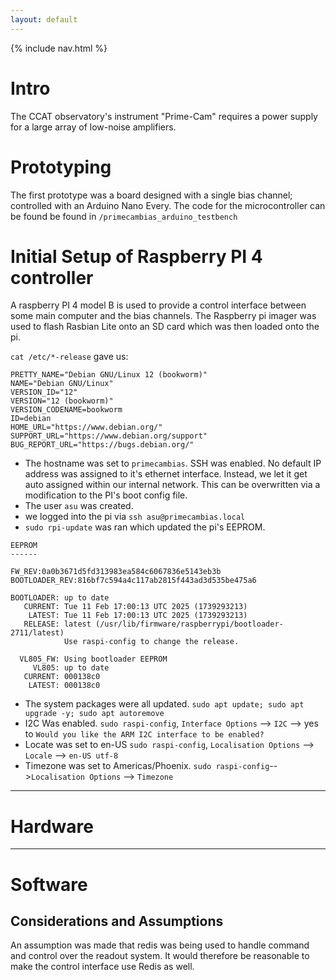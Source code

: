 ```yaml
---
layout: default
---
```

{% include nav.html %} 

# Intro
The CCAT observatory's instrument "Prime-Cam" requires a power supply for a large array of low-noise amplifiers.  

# Prototyping 
The first prototype was a board designed with a single bias channel; controlled with an Arduino Nano Every. 
The code for the microcontroller can be found be found in `/primecambias_arduino_testbench`

# Initial Setup of Raspberry PI 4 controller

A raspberry PI 4 model B is used to provide a control interface between some main computer and the bias channels.
The Raspberry pi imager was used to flash Rasbian Lite onto an SD card which was then loaded onto the pi.

`cat /etc/*-release` gave us:

```
PRETTY_NAME="Debian GNU/Linux 12 (bookworm)"
NAME="Debian GNU/Linux"
VERSION_ID="12"
VERSION="12 (bookworm)"
VERSION_CODENAME=bookworm
ID=debian
HOME_URL="https://www.debian.org/"
SUPPORT_URL="https://www.debian.org/support"
BUG_REPORT_URL="https://bugs.debian.org/"

```

- The hostname was set to `primecambias`. SSH was enabled. No default IP address was assigned to it's ethernet interface. Instead, 
  we let it get auto assigned within our internal network. This can be overwritten via a modification to the PI's boot config file.
- The user `asu` was created. 
- we logged into the pi via `ssh asu@primecambias.local`
- `sudo rpi-update` was ran which updated the pi's EEPROM.

```
EEPROM
------

FW_REV:0a0b3671d5fd313983ea584c6067836e5143eb3b
BOOTLOADER_REV:816bf7c594a4c117ab2815f443ad3d535be475a6

BOOTLOADER: up to date
   CURRENT: Tue 11 Feb 17:00:13 UTC 2025 (1739293213)
    LATEST: Tue 11 Feb 17:00:13 UTC 2025 (1739293213)
   RELEASE: latest (/usr/lib/firmware/raspberrypi/bootloader-2711/latest)
            Use raspi-config to change the release.

  VL805_FW: Using bootloader EEPROM
     VL805: up to date
   CURRENT: 000138c0
    LATEST: 000138c0
```

- The system packages were all updated. `sudo apt update; sudo apt upgrade -y; sudo apt autoremove`
- I2C Was enabled. `sudo raspi-config`, `Interface Options` --> `I2C` --> yes to `Would you like the ARM I2C interface to be enabled?`
- Locate was set to en-US `sudo raspi-config`, `Localisation Options` --> `Locale` --> `en-US utf-8`
- Timezone was set to Americas/Phoenix.  `sudo raspi-config`-->`Localisation Options` --> `Timezone`


---

# Hardware

---

# Software

## Considerations and Assumptions
An assumption was made that redis was being used to handle command and control over the readout system.
It would therefore be reasonable to make the control interface use Redis as well.


